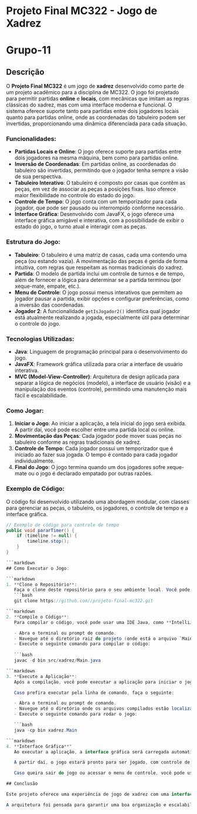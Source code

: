 # Projeto Final MC322 - Jogo de Xadrez
# Grupo-11

## Descrição
O **Projeto Final MC322** é um jogo de **xadrez** desenvolvido como parte de um projeto acadêmico para a disciplina de MC322. O jogo foi projetado para permitir partidas **online** e **locais**, com mecânicas que imitam as regras clássicas do xadrez, mas com uma interface moderna e funcional. O sistema oferece suporte tanto para partidas entre dois jogadores locais quanto para partidas online, onde as coordenadas do tabuleiro podem ser invertidas, proporcionando uma dinâmica diferenciada para cada situação.

### Funcionalidades:
- **Partidas Locais e Online**: O jogo oferece suporte para partidas entre dois jogadores na mesma máquina, bem como para partidas online.
- **Inversão de Coordenadas**: Em partidas online, as coordenadas do tabuleiro são invertidas, permitindo que o jogador tenha sempre a visão de sua perspectiva.
- **Tabuleiro Interativo**: O tabuleiro é composto por casas que contêm as peças, em vez de associar as peças a posições fixas. Isso oferece maior flexibilidade no controle do estado do jogo.
- **Controle de Tempo**: O jogo conta com um temporizador para cada jogador, que pode ser pausado ou interrompido conforme necessário.
- **Interface Gráfica**: Desenvolvido com JavaFX, o jogo oferece uma interface gráfica amigável e interativa, com a possibilidade de exibir o estado do jogo, o turno atual e interagir com as peças.

### Estrutura do Jogo:
- **Tabuleiro**: O tabuleiro é uma matriz de casas, cada uma contendo uma peça (ou estando vazia). A movimentação das peças é gerida de forma intuitiva, com regras que respeitam as normas tradicionais do xadrez.
- **Partida**: O modelo de partida inclui um controle de turnos e de tempo, além de fornecer a lógica para determinar se a partida terminou (por xeque-mate, empate, etc.).
- **Menu de Controle**: O jogo possui menus interativos que permitem ao jogador pausar a partida, exibir opções e configurar preferências, como a inversão das coordenadas.
- **Jogador 2**: A funcionalidade `getIsJogador2()` identifica qual jogador está atualmente realizando a jogada, especialmente útil para determinar o controle do jogo.

### Tecnologias Utilizadas:
- **Java**: Linguagem de programação principal para o desenvolvimento do jogo.
- **JavaFX**: Framework gráfica utilizada para criar a interface de usuário interativa.
- **MVC (Model-View-Controller)**: Arquitetura de design aplicada para separar a lógica de negócios (modelo), a interface de usuário (visão) e a manipulação dos eventos (controle), permitindo uma manutenção mais fácil e escalabilidade.

### Como Jogar:
1. **Iniciar o Jogo**: Ao iniciar a aplicação, a tela inicial do jogo será exibida. A partir daí, você pode escolher entre uma partida local ou online.
2. **Movimentação das Peças**: Cada jogador pode mover suas peças no tabuleiro conforme as regras tradicionais de xadrez.
3. **Controle de Tempo**: Cada jogador possui um temporizador que é iniciado ao fazer sua jogada. O tempo é contado para cada jogador individualmente.
4. **Final do Jogo**: O jogo termina quando um dos jogadores sofre xeque-mate ou o jogo é declarado empatado por outras razões.

### Exemplo de Código:
O código foi desenvolvido utilizando uma abordagem modular, com classes para gerenciar as peças, o tabuleiro, os jogadores, o controle de tempo e a interface gráfica.

```java
// Exemplo de código para controle de tempo
public void pararTimer() {
    if (timeline != null) {
        timeline.stop();
    }
}

```markdown
## Como Executar o Jogo:

```markdown
1. **Clone o Repositório**:  
   Faça o clone deste repositório para o seu ambiente local. Você pode fazer isso usando o seguinte comando no terminal:
   ```bash
   git clone https://github.com//projeto-final-mc322.git

```markdown
2. **Compile o Código**:  
   Para compilar o código, você pode usar uma IDE Java, como **IntelliJ IDEA** ou **Eclipse**, que irão gerenciar a compilação automaticamente. Caso prefira compilar manualmente via linha de comando, siga os passos abaixo:

   - Abra o terminal ou prompt de comando.
   - Navegue até o diretório raiz do projeto (onde está o arquivo `Main.java`).
   - Execute o seguinte comando para compilar o código:
   
   ```bash
   javac -d bin src/xadrez/Main.java

```markdown
3. **Execute a Aplicação**:  
   Após a compilação, você pode executar a aplicação para iniciar o jogo. Se estiver utilizando uma IDE como **IntelliJ IDEA** ou **Eclipse**, basta executar a classe principal diretamente pela interface da IDE.

   Caso prefira executar pela linha de comando, faça o seguinte:

   - Abra o terminal ou prompt de comando.
   - Navegue até o diretório onde os arquivos compilados estão localizados (a pasta `bin`).
   - Execute o seguinte comando para rodar o jogo:

   ```bash
   java -cp bin xadrez.Main

```markdown
4. **Interface Gráfica**"
   Ao executar a aplicação, a interface gráfica será carregada automaticamente. Na tela inicial, você poderá escolher entre as opções de **partida local** ou **online**. 

   A partir daí, o jogo estará pronto para ser jogado, com controle de tempo para cada jogador, tabuleiro interativo e todas as funcionalidades que o projeto oferece.

   Caso queira sair do jogo ou acessar o menu de controle, você pode usar os botões e menus disponíveis na interface gráfica.

## Conclusão

Este projeto oferece uma experiência de jogo de xadrez com uma interface gráfica interativa e moderna, utilizando **Java** e **JavaFX**. O jogo é projetado para suportar tanto partidas locais quanto online, com funcionalidades como controle de tempo e inversão de coordenadas em partidas online.

A arquitetura foi pensada para garantir uma boa organização e escalabilidade, utilizando o padrão **MVC (Model-View-Controller)**

